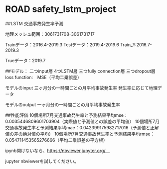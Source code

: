 # ROAD safety_lstm_project

##LSTM 交通事故発生率予測

地理メッシュ範囲：3061731708-3061731717

Trainデータ：2016.4-2019.3 
Testデータ：2019.4-2019.6
Train_Y:2016.7-2019.3

Trueデータ：2019.7

##モデル：
二つinput層
4つLSTM層
三つfully connection層
三つdropout層
loss function:　MSE（平均二乗誤差）

モデルのinput
三ヶ月分の一時間ごとの月平均事故発生率
発生率に応じて地理データ

モデルのoutput
一ヶ月分の一時間ごとの月平均事故発生率

##性能評価
10個場所7月交通事故発生率と予測結果平均mse：0.0035446809601703904（実際値と予測値との誤差の平均値）
10個場所7月交通事故発生率と予測結果平均mae：0.042399175982717016（予測値と正解値の差の絶対値の平均）
10個場所7月交通事故発生率と予測結果平均rmse：0.054711453565276666（平均二乗誤差の平方根）

ipynb開けないなら、https://nbviewer.jupyter.org/　

jupyter nbviewerを試してください。

